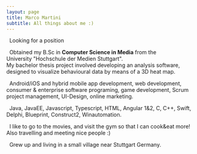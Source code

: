 ```yaml
---
layout: page
title: Marco Martini
subtitle: All things about me :)
---
```

<span class="fa fa-briefcase about-icon"></span>
&nbsp;&nbsp;Looking for a position

<span class="fa fa-graduation-cap about-icon"></span>
&nbsp;&nbsp;Obtained my B.Sc in <strong>Computer Science in Media</strong> from the  
University "Hochschule der Medien Stuttgart".  
My bachelor thesis project involved developing an analysis software, designed to visualize behavioural data by means of a 3D heat map.

<span class="fa fa-file-text-o about-icon"></span>
&nbsp;&nbsp;Android/iOS and hybrid mobile app development, web development, consumer & enterprise software programing, game development, Scrum project management, UI-Design, online marketing.

<span class="fa fa-code about-icon"></span>
&nbsp;&nbsp;Java, JavaEE, Javascript, Typescript, HTML, Angular 1&2, C, C++, Swift, Delphi, Blueprint, Construct2, Winautomation.

<span class="fa fa-heart about-icon"></span>
&nbsp;&nbsp;I like to go to the movies, and visit the gym so that I can cook&eat more! Also travelling and meeting nice people :)

<span class="fa fa-globe about-icon"></span>
&nbsp;&nbsp;Grew up and living in a small village near Stuttgart Germany.
